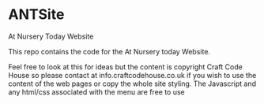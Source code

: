 ANTSite
=======

At Nursery Today Website

This repo contains the code for the At Nursery today Website. 

Feel free to look at this for ideas but the content is copyright Craft Code House so please contact at info.craftcodehouse.co.uk if you wish to use the content of the web pages or copy the whole site styling. The Javascript and any html/css associated with the menu are free to use
